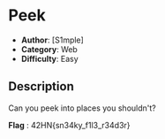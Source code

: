 # Peek
- **Author**: [S1mple]
- **Category**: Web
- **Difficulty**: Easy 
## Description
Can you peek into places you shouldn't?

**Flag** : 42HN{sn34ky_f1l3_r34d3r}
